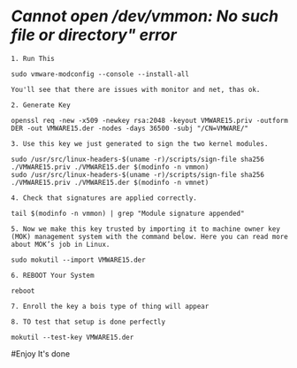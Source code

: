 # *Cannot open /dev/vmmon: No such file or directory" error*

`1. Run This`
	
	sudo vmware-modconfig --console --install-all

`You'll see that there are issues with monitor and net, thas ok.`

`2. Generate Key`

	openssl req -new -x509 -newkey rsa:2048 -keyout VMWARE15.priv -outform DER -out VMWARE15.der -nodes -days 36500 -subj "/CN=VMWARE/"

`3. Use this key we just generated to sign the two kernel modules.`

	sudo /usr/src/linux-headers-$(uname -r)/scripts/sign-file sha256 ./VMWARE15.priv ./VMWARE15.der $(modinfo -n vmmon)
	sudo /usr/src/linux-headers-$(uname -r)/scripts/sign-file sha256 ./VMWARE15.priv ./VMWARE15.der $(modinfo -n vmnet)

`4. Check that signatures are applied correctly.`

	tail $(modinfo -n vmmon) | grep "Module signature appended"

`5. Now we make this key trusted by importing it to machine owner key (MOK) management system with the command below. Here you can read more about MOK’s job in Linux.`

	
	sudo mokutil --import VMWARE15.der

`6. REBOOT Your System`

	reboot

`7. Enroll the key a bois type of thing will appear`

`8. TO test that setup is done perfectly`

	mokutil --test-key VMWARE15.der

#Enjoy It's done
